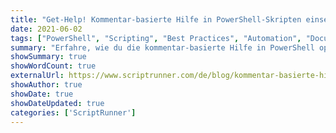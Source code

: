 ```yaml
---
title: "Get-Help! Kommentar-basierte Hilfe in PowerShell-Skripten einsetzen"
date: 2021-06-02
tags: ["PowerShell", "Scripting", "Best Practices", "Automation", "Documentation"]
summary: "Erfahre, wie du die kommentar-basierte Hilfe in PowerShell optimal nutzen kannst. Ich zeige dir, wie du mit wenigen Schritten deine Skripte dokumentierst und die Get-Help-Funktion effizient einsetzt."
showSummary: true
showWordCount: true
externalUrl: https://www.scriptrunner.com/de/blog/kommentar-basierte-hilfe-in-powershell-scripten-einsetzen/
showAuthor: true
showDate: true
showDateUpdated: true
categories: ['ScriptRunner']
---
```

